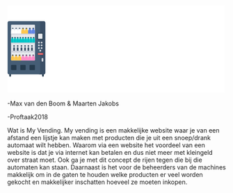 ![alt text](https://github.com/GBgaming100/Proftaak2018/blob/master/logo.PNG?raw=true)

-Max van den Boom & Maarten Jakobs

-Proftaak2018

Wat is My Vending. My vending is een makkelijke website waar je van een afstand een lijstje kan maken met producten die je uit een snoep/drank automaat wilt hebben. Waarom via een website het voordeel van een website is dat je via internet kan betalen en dus niet meer met kleingeld over straat moet. Ook ga je met dit concept de rijen tegen die bij die automaten kan staan. Daarnaast is het voor de beheerders van de machines makkelijk om in de gaten te houden welke producten er veel worden gekocht en makkelijker inschatten hoeveel ze moeten inkopen.
